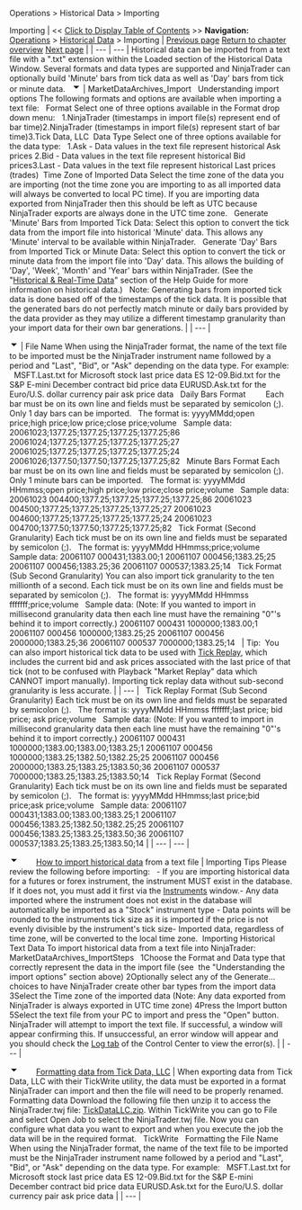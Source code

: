 ﻿
Operations \> Historical Data \> Importing

Importing
| \<\< [Click to Display Table of Contents](importing.md) \>\> **Navigation:**     [Operations](operations.md) \> [Historical Data](historical_data_manager.md) \> Importing | [Previous page](data_by_provider.md) [Return to chapter overview](historical_data_manager.md) [Next page](exporting.md) |
| --- | --- |
Historical data can be imported from a text file with a ".txt" extension within the Loaded section of the Historical Data Window. Several formats and data types are supported and NinjaTrader can optionally build 'Minute' bars from tick data as well as 'Day' bars from tick or minute data.
 
![tog_minus](tog_minus.gif)
| MarketDataArchives_Import   Understanding import options The following formats and options are available when importing a text file:   Format Select one of three options available in the Format drop down menu:   1\.NinjaTrader (timestamps in import file(s) represent end of bar time)2\.NinjaTrader (timestamps in import file(s) represent start of bar time)3\.Tick Data, LLC  Data Type Select one of three options available for the data type:   1\.Ask \- Data values in the text file represent historical Ask prices 2\.Bid \- Data values in the text file represent historical Bid prices3\.Last \- Data values in the text file represent historical Last prices (trades)  Time Zone of Imported Data Select the time zone of the data you are importing (not the time zone you are importing to as all imported data will always be converted to local PC time). If you are importing data exported from NinjaTrader then this should be left as UTC because NinjaTrader exports are always done in the UTC time zone.   Generate 'Minute' Bars from Imported Tick Data: Select this option to convert the tick data from the import file into historical 'Minute' data. This allows any 'Minute' interval to be available within NinjaTrader.   Generate 'Day' Bars from Imported Tick or Minute Data: Select this option to convert the tick or minute data from the import file into 'Day' data. This allows the building of 'Day', 'Week', 'Month' and 'Year' bars within NinjaTrader. (See the "[Historical \& Real\-Time Data](data_by_provider.md)" section of the Help Guide for more information on historical data.)   Note: Generating bars from imported tick data is done based off of the timestamps of the tick data. It is possible that the generated bars do not perfectly match minute or daily bars provided by the data provider as they may utilize a different timestamp granularity than your import data for their own bar generations. |
| --- |

![tog_minus](tog_minus.gif)
| File Name When using the NinjaTrader format, the name of the text file to be imported must be the NinjaTrader instrument name followed by a period and "Last", "Bid", or "Ask" depending on the data type. For example:    MSFT.Last.txt for Microsoft stock last price data ES 12\-09\.Bid.txt for the S\&P E\-mini December contract bid price data EURUSD.Ask.txt for the Euro/U.S. dollar currency pair ask price data   Daily Bars Format         Each bar must be on its own line and fields must be separated by semicolon (;). Only 1 day bars can be imported.   The format is: yyyyMMdd;open price;high price;low price;close price;volume   Sample data: 20061023;1377\.25;1377\.25;1377\.25;1377\.25;86 20061024;1377\.25;1377\.25;1377\.25;1377\.25;27 20061025;1377\.25;1377\.25;1377\.25;1377\.25;24 20061026;1377\.50;1377\.50;1377\.25;1377\.25;82   Minute Bars Format Each bar must be on its own line and fields must be separated by semicolon (;). Only 1 minute bars can be imported.   The format is: yyyyMMdd HHmmss;open price;high price;low price;close price;volume   Sample data: 20061023 004400;1377\.25;1377\.25;1377\.25;1377\.25;86 20061023 004500;1377\.25;1377\.25;1377\.25;1377\.25;27 20061023 004600;1377\.25;1377\.25;1377\.25;1377\.25;24 20061023 004700;1377\.50;1377\.50;1377\.25;1377\.25;82   Tick Format (Second Granularity) Each tick must be on its own line and fields must be separated by semicolon (;).    The format is: yyyyMMdd HHmmss;price;volume   Sample data: 20061107 000431;1383\.00;1 20061107 000456;1383\.25;25 20061107 000456;1383\.25;36 20061107 000537;1383\.25;14   Tick Format (Sub Second Granularity) You can also import tick granularity to the ten millionth of a second. Each tick must be on its own line and fields must be separated by semicolon (;).    The format is: yyyyMMdd HHmmss fffffff;price;volume   Sample data: (Note: If you wanted to import in millisecond granularity data then each line must have the remaining "0"'s behind it to import correctly.) 20061107 000431 1000000;1383\.00;1 20061107 000456 1000000;1383\.25;25 20061107 000456 2000000;1383\.25;36 20061107 000537 7000000;1383\.25;14     | Tip:  You can also import historical tick data to be used with [Tick Replay](tick_replay.md), which includes the current bid and ask prices associated with the last price of that tick (not to be confused with Playback "Market Replay" data which CANNOT import manually). Importing tick replay data without sub\-second granularity is less accurate. | | --- |      Tick Replay Format (Sub Second Granularity) Each tick must be on its own line and fields must be separated by semicolon (;).    The format is: yyyyMMdd HHmmss fffffff;last price; bid price; ask price;volume   Sample data: (Note: If you wanted to import in millisecond granularity data then each line must have the remaining "0"'s behind it to import correctly.) 20061107 000431 1000000;1383\.00;1383\.00;1383\.25;1 20061107 000456 1000000;1383\.25;1382\.50;1382\.25;25 20061107 000456 2000000;1383\.25;1383\.25;1383\.50;36 20061107 000537 7000000;1383\.25;1383\.25;1383\.50;14   Tick Replay Format (Second Granularity)  Each tick must be on its own line and fields must be separated by semicolon (;).    The format is: yyyyMMdd HHmmss;last price;bid price;ask price;volume   Sample data: 20061107 000431;1383\.00;1383\.00;1383\.25;1 20061107 000456;1383\.25;1382\.50;1382\.25;25 20061107 000456;1383\.25;1383\.25;1383\.50;36 20061107 000537;1383\.25;1383\.25;1383\.50;14 |
| --- | --- |

![tog_minus](tog_minus.gif)        [How to import historical data](javascript:HMToggle('toggle','HowToImportHistoricalData','HowToImportHistoricalData_ICON')) from a text file
| Importing Tips Please review the following before importing:   - If you are importing historical data for a futures or forex instrument, the instrument MUST exist in the database. If it does not, you must add it first via the [Instruments](instruments.md) window.- Any data imported where the instrument does not exist in the database will automatically be imported as a "Stock" instrument type - Data points will be rounded to the instruments tick size as it is imported if the price is not evenly divisible by the instrument's tick size- Imported data, regardless of time zone, will be converted to the local time zone.  Importing Historical Text Data To import historical data from a text file into NinjaTrader:   MarketDataArchives_ImportSteps   1Choose the Format and Data type that correctly represent the data in the import file (see  the "Understanding the import options" section above) 2Optionally select any of the Generate... choices to have NinjaTrader create other bar types from the import data 3Select the Time zone of the imported data (Note: Any data exported from NinjaTrader is always exported in UTC time zone) 4Press the Import button 5Select the text file from your PC to import and press the "Open" button.   NinjaTrader will attempt to import the text file. If successful, a window will appear confirming this. If unsuccessful, an error window will appear and you should check the [Log tab](log_tab2.md) of the Control Center to view the error(s). |
| --- |

![tog_minus](tog_minus.gif)        [Formatting data from Tick Data, LLC](javascript:HMToggle('toggle','FormattingdatafromTickDataLLC','FormattingdatafromTickDataLLC_ICON'))
| When exporting data from Tick Data, LLC with their TickWrite utility, the data must be exported in a format NinjaTrader can import and then the file will need to be properly renamed.   Formatting data Download the following file then unzip it to access the NinjaTrader.twj file: [TickDataLLC.zip](https://ninjatrader.com/support/helpGuides/nt8/samples/TickDataLLC.zip). Within TickWrite you can go to File and select Open Job to select the NinjaTrader.twj file. Now you can configure what data you want to export and when you execute the job the data will be in the required format.   TickWrite   Formatting the File Name When using the NinjaTrader format, the name of the text file to be imported must be the NinjaTrader instrument name followed by a period and "Last", "Bid", or "Ask" depending on the data type. For example:    MSFT.Last.txt for Microsoft stock last price data ES 12\-09\.Bid.txt for the S\&P E\-mini December contract bid price data EURUSD.Ask.txt for the Euro/U.S. dollar currency pair ask price data |
| --- |
